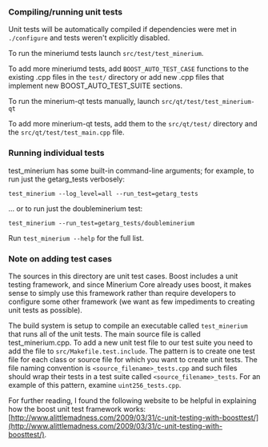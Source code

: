 ### Compiling/running unit tests

Unit tests will be automatically compiled if dependencies were met in `./configure`
and tests weren't explicitly disabled.

To run the mineriumd tests launch `src/test/test_minerium`.

To add more mineriumd tests, add `BOOST_AUTO_TEST_CASE` functions to the existing
.cpp files in the `test/` directory or add new .cpp files that
implement new BOOST_AUTO_TEST_SUITE sections.

To run the minerium-qt tests manually, launch `src/qt/test/test_minerium-qt`

To add more minerium-qt tests, add them to the `src/qt/test/` directory and
the `src/qt/test/test_main.cpp` file.

### Running individual tests

test_minerium has some built-in command-line arguments; for
example, to run just the getarg_tests verbosely:

    test_minerium --log_level=all --run_test=getarg_tests

... or to run just the doubleminerium test:

    test_minerium --run_test=getarg_tests/doubleminerium

Run `test_minerium --help` for the full list.

### Note on adding test cases

The sources in this directory are unit test cases.  Boost includes a
unit testing framework, and since Minerium Core already uses boost, it makes
sense to simply use this framework rather than require developers to
configure some other framework (we want as few impediments to creating
unit tests as possible).

The build system is setup to compile an executable called `test_minerium`
that runs all of the unit tests.  The main source file is called
test_minerium.cpp. To add a new unit test file to our test suite you need 
to add the file to `src/Makefile.test.include`. The pattern is to create 
one test file for each class or source file for which you want to create 
unit tests.  The file naming convention is `<source_filename>_tests.cpp` 
and such files should wrap their tests in a test suite 
called `<source_filename>_tests`. For an example of this pattern, 
examine `uint256_tests.cpp`.

For further reading, I found the following website to be helpful in
explaining how the boost unit test framework works:
[http://www.alittlemadness.com/2009/03/31/c-unit-testing-with-boosttest/](http://www.alittlemadness.com/2009/03/31/c-unit-testing-with-boosttest/).
